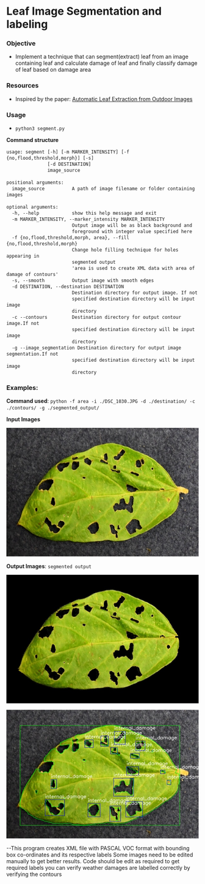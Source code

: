 # Leaf Image Segmentation and labeling

### Objective

- Implement a technique that can segment(extract) leaf from an image containing leaf and calculate damage of leaf and finally classify damage of leaf based on damage area

### Resources

- Inspired by the paper: [Automatic Leaf Extraction from Outdoor
Images ](https://arxiv.org/pdf/1709.06437.pdf)

### Usage

- `python3 segment.py`

 __Command structure__
```
usage: segment [-h] [-m MARKER_INTENSITY] [-f {no,flood,threshold,morph}] [-s]
               [-d DESTINATION]
               image_source

positional arguments:
  image_source          A path of image filename or folder containing images

optional arguments:
  -h, --help            show this help message and exit
  -m MARKER_INTENSITY, --marker_intensity MARKER_INTENSITY
                        Output image will be as black background and
                        foreground with integer value specified here
  -f {no,flood,threshold,morph, area}, --fill {no,flood,threshold,morph}
                        Change hole filling technique for holes appearing in
                        segmented output
                        'area is used to create XML data with area of damage of contours'
  -s, --smooth          Output image with smooth edges
  -d DESTINATION, --destination DESTINATION
                        Destination directory for output image. If not
                        specified destination directory will be input image
                        directory
  -c --contours         Destination directory for output contour image.If not
                        specified destination directory will be input image
                        directory
  -g --image_segmentation Destination directory for output image segmentation.If not
                        specified destination directory will be input image
                        directory                      

```

### Examples:

__Command used__: `python -f area -i ./DSC_1030.JPG -d ./destination/ -c ./contours/ -g ./segmented_output/`

__Input Images__
        
![alt Healthy Apple Leaf](results/destination/DSC_1030.JPG) 

__Output Images__: `segmented output`

![alt Segmented Healthy Apple Leaf](results/segmented_output/DSC_1030.JPG)


![alt Segmented Healthy Apple Leaf](results/contours/DSC_1030.JPG)

--This program creates XML file with PASCAL VOC format with bounding box co-ordinates and its respective labels Some images need to be edited manually to get better results. Code should be edit as required to get required labels you can verify weather damages are labelled correctly by verifying the contours


